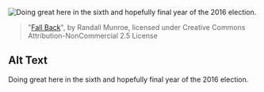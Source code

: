 ![Doing great here in the sixth and hopefully final year of the 2016 election.](https://imgs.xkcd.com/comics/fall_back.png)
> "[Fall Back](https://xkcd.com/2378/)", by Randall Munroe, licensed under Creative Commons Attribution-NonCommercial 2.5 License

## Alt Text
Doing great here in the sixth and hopefully final year of the 2016 election.
